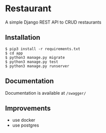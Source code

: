 # Restaurant

A simple Django REST API to CRUD restaurants

## Installation

```
$ pip3 install -r requirements.txt
$ cd app
$ python3 manage.py migrate
$ python3 manage.py test
$ python3 manage.py runserver
```

## Documentation

Documentation is available at `/swagger/`

## Improvements

- use docker
- use postgres
